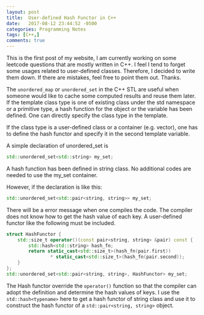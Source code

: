 ```yaml
---
layout: post
title:  User-defined Hash Functor in C++
date:   2017-08-12 23:44:52 -0500
categories: Programming Notes
tags: [C++,]
comments: true
---
```


This is the first post of my website, I am currently working on some leetcode
questions that are mostly written in C++. I feel I tend to forget some usages
related to user-defined classes. Therefore, I decided to write them down. If
there are mistakes, feel free to point them out. Thanks.


The `unordered_map` or `unordered_set` in the C++ STL are useful when someone
would like to cache some computed results and reuse them later. If the template
class type is one of existing class under the std namespace or a primitive type,
a hash function for the object or the variable has been defined. One can
directly specify the class type in the template.


If the class type is a user-defined class or a container (e.g. vector), one has
to define the hash functor and specify it in the second template variable.

A simple declaration of unordered_set is

```cpp
std::unordered_set<std::string> my_set;
```

A hash function has been defined in string class. No additional codes are needed
to use the my_set container.

However, if the declaration is like this:

```cpp
std::unordered_set<std::pair<string, string>> my_set;
```

There will be a error message when one compiles the code. The compiler does not
know how to get the hash value of each key. A user-defined functor like the
following must be included.

```cpp
struct HashFunctor {
    std::size_t operator()(const pair<string, string> &pair) const {
    	std::hash<std::string> hash_fn;
    	return static_cast<std::size_t>(hash_fn(pair.first))
                * static_cast<std::size_t>(hash_fn(pair.second));
    }
};
std::unordered_set<std::pair<string, string>, HashFunctor> my_set;
```

The Hash functor override the `operator()` function so that the compiler can
adopt the definition and determine the hash values of keys. I use the
`std::hash<typename>` here to get a hash functor of string class and use it to
construct the hash functor of a `std::pair<string, string>` object.
